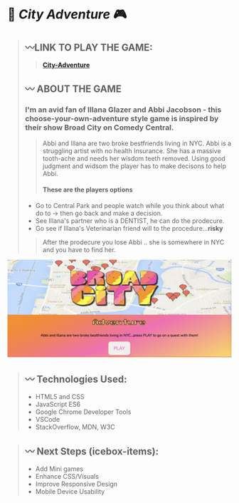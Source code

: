 # :city_sunrise: _City Adventure_  :video_game:

>## :wavy_dash:LINK TO PLAY THE GAME:
>>**[City-Adventure](https://city-adventure.netlify.app/)**
>## :wavy_dash: ABOUT THE GAME
> ### I'm an avid fan of Illana Glazer and Abbi Jacobson - this choose-your-own-adventure style game is inspired by their show Broad City on Comedy Central.
>>Abbi and Illana are two broke bestfriends living in NYC. Abbi is a struggling artist with no health Insurance. She has a massive tooth-ache and needs her wisdom teeth removed. Using good judgment and widsom the player has to make decisons to help Abbi. 
>>#### These are the players options
> - Go to Central Park and people watch while you think about what do to   -> then go back and make a decision.
> - See Illana's partner who is a DENTIST, he can do the prodecure. 
> - Go see if Illana's Veterinarian friend will to the procedure...**risky**
>> After the prodecure you lose Abbi .. she is somewhere in NYC and you have to find her. 

![title](./images/CityAdventure.png)

>## :wavy_dash: Technologies Used:
> - HTML5 and CSS
> - JavaScript ES6
> - Google Chrome Developer Tools
> - VSCode
> - StackOverflow, MDN, W3C

>## :wavy_dash: Next Steps (icebox-items):
> - Add Mini games 
> - Enhance CSS/Visuals
> - Improve Responsive Design
> - Mobile Device Usability

